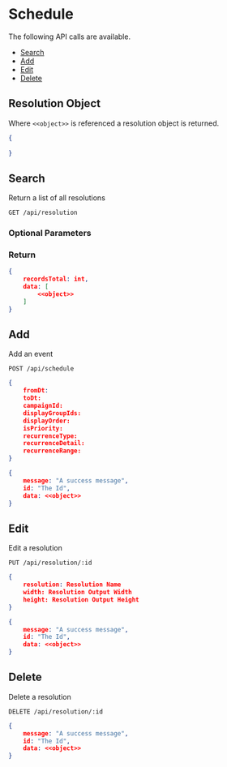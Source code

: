 <!--toc=api-->
# Schedule
The following API calls are available.

*   [Search](#search)
*   [Add](#add)
*   [Edit](#edit)
*   [Delete](#delete)

## Resolution Object
Where `<<object>>` is referenced a resolution object is returned.

```json
{
	
}
```

## Search
<a name="search"></a>

Return a list of all resolutions

`GET /api/resolution`

### Optional Parameters

### Return

```json
{
	recordsTotal: int,
	data: [
		<<object>>
	]
}
```

## Add
<a name="add"></a>
Add an event

`POST /api/schedule`

```json
{
	fromDt:
	toDt:
	campaignId: 
	displayGroupIds: 
	displayOrder:
	isPriority:
	recurrenceType:
	recurrenceDetail:
	recurrenceRange:
}
```

```json
{
	message: "A success message",
	id: "The Id",
	data: <<object>>
}
```

## Edit
<a name="edit"></a>
Edit a resolution

`PUT /api/resolution/:id`

```json
{
	resolution: Resolution Name
	width: Resolution Output Width
	height: Resolution Output Height
}
```


```json
{
	message: "A success message",
	id: "The Id",
	data: <<object>>
}
```

## Delete
<a name="delete"></a>
Delete a resolution

`DELETE /api/resolution/:id`

```json
{
	message: "A success message",
	id: "The Id",
	data: <<object>>
}
```
